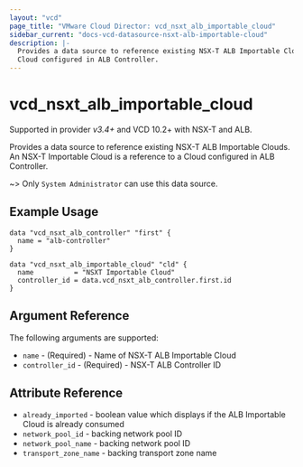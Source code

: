 ```yaml
---
layout: "vcd"
page_title: "VMware Cloud Director: vcd_nsxt_alb_importable_cloud"
sidebar_current: "docs-vcd-datasource-nsxt-alb-importable-cloud"
description: |-
  Provides a data source to reference existing NSX-T ALB Importable Clouds. An NSX-T Importable Cloud is a reference to a
  Cloud configured in ALB Controller.
---
```


# vcd\_nsxt\_alb\_importable\_cloud

Supported in provider *v3.4+* and VCD 10.2+ with NSX-T and ALB.

Provides a data source to reference existing NSX-T ALB Importable Clouds. An NSX-T Importable Cloud is a reference to a
Cloud configured in ALB Controller.

~> Only `System Administrator` can use this data source.

## Example Usage

```hcl
data "vcd_nsxt_alb_controller" "first" {
  name = "alb-controller"
}

data "vcd_nsxt_alb_importable_cloud" "cld" {
  name          = "NSXT Importable Cloud"
  controller_id = data.vcd_nsxt_alb_controller.first.id
}
```

## Argument Reference

The following arguments are supported:

* `name` - (Required)  - Name of NSX-T ALB Importable Cloud
* `controller_id` - (Required)  - NSX-T ALB Controller ID

## Attribute Reference

* `already_imported` - boolean value which displays if the ALB Importable Cloud is already consumed
* `network_pool_id` - backing network pool ID 
* `network_pool_name` - backing network pool ID
* `transport_zone_name` - backing transport zone name
